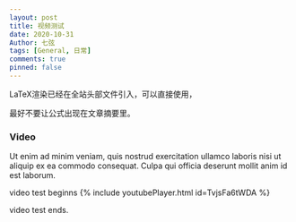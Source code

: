 ```yaml
---
layout: post
title: 视频测试
date: 2020-10-31
Author: 七弦
tags: [General, 日常]
comments: true
pinned: false
---
```

LaTeX渲染已经在全站头部文件引入，可以直接使用，

最好不要让公式出现在文章摘要里。<!--more-->

### Video 
   Ut enim ad minim veniam, quis nostrud exercitation ullamco laboris nisi ut aliquip ex ea commodo consequat. 
   Culpa qui officia deserunt mollit anim id est laborum. 
   
   video test beginns 
   {% include youtubePlayer.html id=TvjsFa6tWDA %}
   
   video test ends. 

